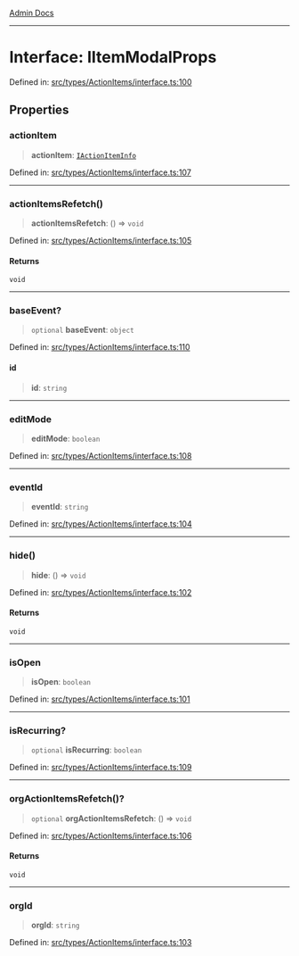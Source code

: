 [Admin Docs](/)

***

# Interface: IItemModalProps

Defined in: [src/types/ActionItems/interface.ts:100](https://github.com/PalisadoesFoundation/talawa-admin/blob/main/src/types/ActionItems/interface.ts#L100)

## Properties

### actionItem

> **actionItem**: [`IActionItemInfo`](IActionItemInfo.md)

Defined in: [src/types/ActionItems/interface.ts:107](https://github.com/PalisadoesFoundation/talawa-admin/blob/main/src/types/ActionItems/interface.ts#L107)

***

### actionItemsRefetch()

> **actionItemsRefetch**: () => `void`

Defined in: [src/types/ActionItems/interface.ts:105](https://github.com/PalisadoesFoundation/talawa-admin/blob/main/src/types/ActionItems/interface.ts#L105)

#### Returns

`void`

***

### baseEvent?

> `optional` **baseEvent**: `object`

Defined in: [src/types/ActionItems/interface.ts:110](https://github.com/PalisadoesFoundation/talawa-admin/blob/main/src/types/ActionItems/interface.ts#L110)

#### id

> **id**: `string`

***

### editMode

> **editMode**: `boolean`

Defined in: [src/types/ActionItems/interface.ts:108](https://github.com/PalisadoesFoundation/talawa-admin/blob/main/src/types/ActionItems/interface.ts#L108)

***

### eventId

> **eventId**: `string`

Defined in: [src/types/ActionItems/interface.ts:104](https://github.com/PalisadoesFoundation/talawa-admin/blob/main/src/types/ActionItems/interface.ts#L104)

***

### hide()

> **hide**: () => `void`

Defined in: [src/types/ActionItems/interface.ts:102](https://github.com/PalisadoesFoundation/talawa-admin/blob/main/src/types/ActionItems/interface.ts#L102)

#### Returns

`void`

***

### isOpen

> **isOpen**: `boolean`

Defined in: [src/types/ActionItems/interface.ts:101](https://github.com/PalisadoesFoundation/talawa-admin/blob/main/src/types/ActionItems/interface.ts#L101)

***

### isRecurring?

> `optional` **isRecurring**: `boolean`

Defined in: [src/types/ActionItems/interface.ts:109](https://github.com/PalisadoesFoundation/talawa-admin/blob/main/src/types/ActionItems/interface.ts#L109)

***

### orgActionItemsRefetch()?

> `optional` **orgActionItemsRefetch**: () => `void`

Defined in: [src/types/ActionItems/interface.ts:106](https://github.com/PalisadoesFoundation/talawa-admin/blob/main/src/types/ActionItems/interface.ts#L106)

#### Returns

`void`

***

### orgId

> **orgId**: `string`

Defined in: [src/types/ActionItems/interface.ts:103](https://github.com/PalisadoesFoundation/talawa-admin/blob/main/src/types/ActionItems/interface.ts#L103)
